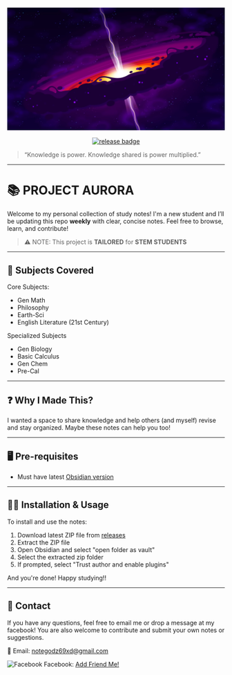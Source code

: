 ![Quasar](https://github.com/winryl1/PROJECT-AURORA/blob/LANDING-PAGE/res/Quasar.jpg?raw=true)

<p align="center">
  <a href="https://github.com/winryl1/PROJECT-AURORA/releases">
    <img src="https://img.shields.io/github/v/release/winryl1/PROJECT-AURORA?label=Latest%20Release" alt="release badge">
  </a>
</p>

> “Knowledge is power. Knowledge shared is power multiplied.” 

---
# 📚 PROJECT AURORA

Welcome to my personal collection of study notes! I'm a new student and I’ll be updating this repo **weekly** with clear, concise notes. Feel free to browse, learn, and contribute!

> ⚠️ NOTE: This project is **TAILORED** for **STEM STUDENTS**


---

## 🔖 Subjects Covered
Core Subjects:
- Gen Math
- Philosophy
- Earth-Sci
- English Literature (21st Century)

Specialized Subjects
- Gen Biology
- Basic Calculus
- Gen Chem
- Pre-Cal


---

## ❓ Why I Made This?

I wanted a space to share knowledge and help others (and myself) revise and stay organized. Maybe these notes can help you too!

---

## 🖥️ Pre-requisites
- Must have latest [Obsidian version](https://obsidian.md/)

---

## ✍🏻 Installation & Usage
To install and use the notes:
1. Download latest ZIP file from [releases](https://github.com/winryl1/PROJECT-AURORA/releases)
2. Extract the ZIP file
3. Open Obsidian and select "open folder as vault"
4. Select the extracted zip folder
5. If prompted, select "Trust author and enable plugins"

And you're done! Happy studying!!

---
## 🤝 Contact
If you have any questions, feel free to email me or drop a message at my facebook! You are also welcome to contribute and submit your own notes or suggestions.

📧 Email: notegodz69xd@gmail.com

 <img src="https://upload.wikimedia.org/wikipedia/commons/5/51/Facebook_f_logo_%282019%29.svg" alt="Facebook" width="17" />  Facebook: <a href="https://www.facebook.com/kristof.troy.tagab">Add Friend Me!</a>



